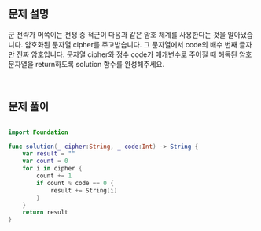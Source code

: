
## 문제 설명
군 전략가 머쓱이는 전쟁 중 적군이 다음과 같은 암호 체계를 사용한다는 것을 알아냈습니다.
암호화된 문자열 cipher를 주고받습니다.
그 문자열에서 code의 배수 번째 글자만 진짜 암호입니다.
문자열 cipher와 정수 code가 매개변수로 주어질 때 해독된 암호 문자열을 return하도록 solution 함수를 완성해주세요.

<br>

## 문제 풀이

```swift

import Foundation

func solution(_ cipher:String, _ code:Int) -> String {
    var result = ""
    var count = 0
    for i in cipher {
        count += 1
        if count % code == 0 {
            result += String(i)
        }
    }
    return result
}

```

